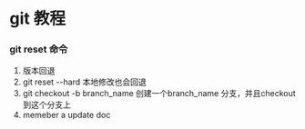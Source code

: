 # git 教程

### git reset 命令
1. 版本回退
2. git reset --hard  本地修改也会回退
3. git checkout -b branch_name 创建一个branch_name 分支，并且checkout到这个分支上
4. memeber a update doc
